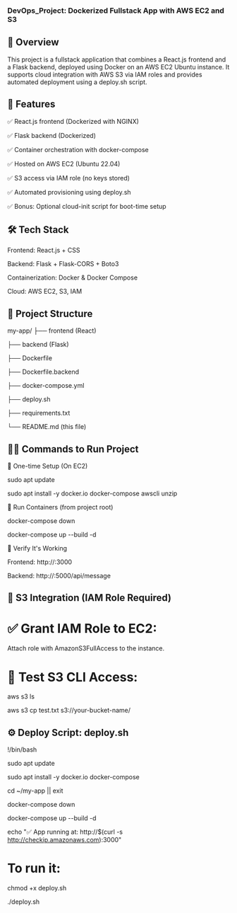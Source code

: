 ### DevOps_Project: Dockerized Fullstack App with AWS EC2 and S3

## 📌 Overview

This project is a fullstack application that combines a React.js frontend and a Flask backend, deployed using Docker on an AWS EC2 Ubuntu instance. It supports cloud integration with AWS S3 via IAM roles and provides automated deployment using a deploy.sh script.

## 🚀 Features

✅ React.js frontend (Dockerized with NGINX)

✅ Flask backend (Dockerized)

✅ Container orchestration with docker-compose

✅ Hosted on AWS EC2 (Ubuntu 22.04)

✅ S3 access via IAM role (no keys stored)

✅ Automated provisioning using deploy.sh

✅ Bonus: Optional cloud-init script for boot-time setup

## 🛠️ Tech Stack

Frontend: React.js + CSS

Backend: Flask + Flask-CORS + Boto3

Containerization: Docker & Docker Compose

Cloud: AWS EC2, S3, IAM


## 📁 Project Structure

my-app/
├── frontend (React)

├── backend (Flask)

├── Dockerfile

├── Dockerfile.backend

├── docker-compose.yml

├── deploy.sh

├── requirements.txt

└── README.md (this file)

## 🧑‍💻 Commands to Run Project

🧾 One-time Setup (On EC2)

sudo apt update

sudo apt install -y docker.io docker-compose awscli unzip

🚢 Run Containers (from project root)

docker-compose down

docker-compose up --build -d

🧪 Verify It's Working

Frontend: http://:3000

Backend: http://:5000/api/message


## 🔐 S3 Integration (IAM Role Required)

# ✅ Grant IAM Role to EC2:

Attach role with AmazonS3FullAccess to the instance.

# 🧪 Test S3 CLI Access:

aws s3 ls

aws s3 cp test.txt s3://your-bucket-name/


## ⚙️ Deploy Script: deploy.sh

!/bin/bash

sudo apt update

sudo apt install -y docker.io docker-compose

cd ~/my-app || exit

docker-compose down

docker-compose up --build -d

echo "✅ App running at: http://$(curl -s http://checkip.amazonaws.com):3000"

# To run it:

chmod +x deploy.sh

./deploy.sh
